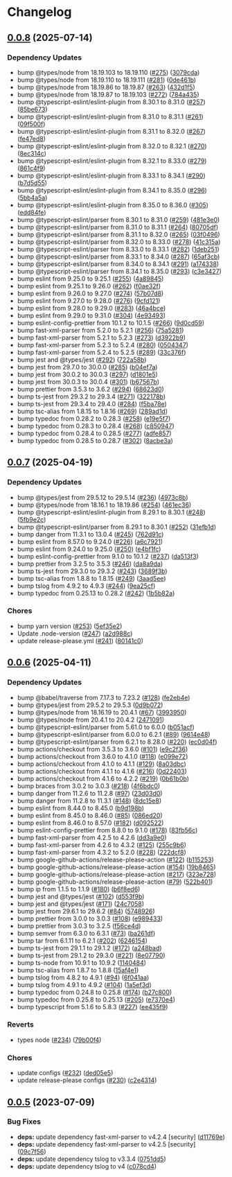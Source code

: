# Changelog

## [0.0.8](https://github.com/RyuNen344/danger-plugin-jacoco/compare/0.0.7...0.0.8) (2025-07-14)


### Dependency Updates

* bump @types/node from 18.19.103 to 18.19.110 ([#275](https://github.com/RyuNen344/danger-plugin-jacoco/issues/275)) ([3079cda](https://github.com/RyuNen344/danger-plugin-jacoco/commit/3079cda70c5190044c1e1e1eb2f4f98ac91bb097))
* bump @types/node from 18.19.110 to 18.19.111 ([#281](https://github.com/RyuNen344/danger-plugin-jacoco/issues/281)) ([0de461b](https://github.com/RyuNen344/danger-plugin-jacoco/commit/0de461b76319f0ad4ac02a73539a4d8ed021ab04))
* bump @types/node from 18.19.86 to 18.19.87 ([#263](https://github.com/RyuNen344/danger-plugin-jacoco/issues/263)) ([432d1f5](https://github.com/RyuNen344/danger-plugin-jacoco/commit/432d1f52ae1d578cdd7893b45c8bf8bb89ef4f0d))
* bump @types/node from 18.19.87 to 18.19.103 ([#272](https://github.com/RyuNen344/danger-plugin-jacoco/issues/272)) ([784a435](https://github.com/RyuNen344/danger-plugin-jacoco/commit/784a435626d3254f482af5365b6b920d66b13735))
* bump @typescript-eslint/eslint-plugin from 8.30.1 to 8.31.0 ([#257](https://github.com/RyuNen344/danger-plugin-jacoco/issues/257)) ([85be673](https://github.com/RyuNen344/danger-plugin-jacoco/commit/85be673e1b6dc2907c2d45f83931db25887ebc8d))
* bump @typescript-eslint/eslint-plugin from 8.31.0 to 8.31.1 ([#261](https://github.com/RyuNen344/danger-plugin-jacoco/issues/261)) ([09f500f](https://github.com/RyuNen344/danger-plugin-jacoco/commit/09f500fb408049edd0fc6e608c064921645a8aad))
* bump @typescript-eslint/eslint-plugin from 8.31.1 to 8.32.0 ([#267](https://github.com/RyuNen344/danger-plugin-jacoco/issues/267)) ([fe47ed8](https://github.com/RyuNen344/danger-plugin-jacoco/commit/fe47ed83dbf42418826b63b4f6c950ea6a8edee9))
* bump @typescript-eslint/eslint-plugin from 8.32.0 to 8.32.1 ([#270](https://github.com/RyuNen344/danger-plugin-jacoco/issues/270)) ([8ec314c](https://github.com/RyuNen344/danger-plugin-jacoco/commit/8ec314c84f19ee1d3ea2874a72c038ce4246ec25))
* bump @typescript-eslint/eslint-plugin from 8.32.1 to 8.33.0 ([#279](https://github.com/RyuNen344/danger-plugin-jacoco/issues/279)) ([861c4f9](https://github.com/RyuNen344/danger-plugin-jacoco/commit/861c4f98466ede3cd094112098ce0c2114be23e6))
* bump @typescript-eslint/eslint-plugin from 8.33.1 to 8.34.1 ([#290](https://github.com/RyuNen344/danger-plugin-jacoco/issues/290)) ([b7d5d55](https://github.com/RyuNen344/danger-plugin-jacoco/commit/b7d5d5541fc79b4c6fccdac2e83b95574cbcc572))
* bump @typescript-eslint/eslint-plugin from 8.34.1 to 8.35.0 ([#296](https://github.com/RyuNen344/danger-plugin-jacoco/issues/296)) ([5bb4a5a](https://github.com/RyuNen344/danger-plugin-jacoco/commit/5bb4a5a21cdae99274b45ce3f0bc344795297118))
* bump @typescript-eslint/eslint-plugin from 8.35.0 to 8.36.0 ([#305](https://github.com/RyuNen344/danger-plugin-jacoco/issues/305)) ([edd84fe](https://github.com/RyuNen344/danger-plugin-jacoco/commit/edd84fe36fa5309ae6fdf470f44eab09e02bb5e8))
* bump @typescript-eslint/parser from 8.30.1 to 8.31.0 ([#259](https://github.com/RyuNen344/danger-plugin-jacoco/issues/259)) ([481e3e0](https://github.com/RyuNen344/danger-plugin-jacoco/commit/481e3e0ced8a568d6279834d2d0951ade9c00738))
* bump @typescript-eslint/parser from 8.31.0 to 8.31.1 ([#264](https://github.com/RyuNen344/danger-plugin-jacoco/issues/264)) ([80705df](https://github.com/RyuNen344/danger-plugin-jacoco/commit/80705df8affdb0d034a4f4b45e266c64fd02eae3))
* bump @typescript-eslint/parser from 8.31.1 to 8.32.0 ([#265](https://github.com/RyuNen344/danger-plugin-jacoco/issues/265)) ([03f0496](https://github.com/RyuNen344/danger-plugin-jacoco/commit/03f04966e83856ecf1c66e767a20ee176b0a645f))
* bump @typescript-eslint/parser from 8.32.0 to 8.33.0 ([#278](https://github.com/RyuNen344/danger-plugin-jacoco/issues/278)) ([41c315a](https://github.com/RyuNen344/danger-plugin-jacoco/commit/41c315a48cd934ca86f318084294906fb1d403fd))
* bump @typescript-eslint/parser from 8.33.0 to 8.33.1 ([#282](https://github.com/RyuNen344/danger-plugin-jacoco/issues/282)) ([1deb251](https://github.com/RyuNen344/danger-plugin-jacoco/commit/1deb251893a3cdbc8cb73bfc86845adc4055d7dd))
* bump @typescript-eslint/parser from 8.33.1 to 8.34.0 ([#287](https://github.com/RyuNen344/danger-plugin-jacoco/issues/287)) ([65af3cb](https://github.com/RyuNen344/danger-plugin-jacoco/commit/65af3cb4e13a1e59567588d0e65c55c6183066ce))
* bump @typescript-eslint/parser from 8.34.0 to 8.34.1 ([#291](https://github.com/RyuNen344/danger-plugin-jacoco/issues/291)) ([a174338](https://github.com/RyuNen344/danger-plugin-jacoco/commit/a17433886f11b4261a46edc033e78b89cba5f6e9))
* bump @typescript-eslint/parser from 8.34.1 to 8.35.0 ([#293](https://github.com/RyuNen344/danger-plugin-jacoco/issues/293)) ([c3e3427](https://github.com/RyuNen344/danger-plugin-jacoco/commit/c3e342723e2c4c3e2808ac24f5fd9999729607d6))
* bump eslint from 9.25.0 to 9.25.1 ([#255](https://github.com/RyuNen344/danger-plugin-jacoco/issues/255)) ([4a89845](https://github.com/RyuNen344/danger-plugin-jacoco/commit/4a8984546c14f25a17d5dcc9abb57f10d31e8737))
* bump eslint from 9.25.1 to 9.26.0 ([#262](https://github.com/RyuNen344/danger-plugin-jacoco/issues/262)) ([f0ae32f](https://github.com/RyuNen344/danger-plugin-jacoco/commit/f0ae32f619dae9b6c23802ecdd5bc3236be8d764))
* bump eslint from 9.26.0 to 9.27.0 ([#274](https://github.com/RyuNen344/danger-plugin-jacoco/issues/274)) ([57b07d8](https://github.com/RyuNen344/danger-plugin-jacoco/commit/57b07d879b71e55a560b709ba4e9d45d4d2d1cb2))
* bump eslint from 9.27.0 to 9.28.0 ([#276](https://github.com/RyuNen344/danger-plugin-jacoco/issues/276)) ([9cfd121](https://github.com/RyuNen344/danger-plugin-jacoco/commit/9cfd1214d47e19ba6b8ae46ea759e3060c12c4f3))
* bump eslint from 9.28.0 to 9.29.0 ([#283](https://github.com/RyuNen344/danger-plugin-jacoco/issues/283)) ([46a4bce](https://github.com/RyuNen344/danger-plugin-jacoco/commit/46a4bce4925f923f658d34f40a364113c56d7e2e))
* bump eslint from 9.29.0 to 9.31.0 ([#304](https://github.com/RyuNen344/danger-plugin-jacoco/issues/304)) ([4e93493](https://github.com/RyuNen344/danger-plugin-jacoco/commit/4e93493a9bd87bff896b81bf26c57f0a0dda7faf))
* bump eslint-config-prettier from 10.1.2 to 10.1.5 ([#266](https://github.com/RyuNen344/danger-plugin-jacoco/issues/266)) ([9d0cd59](https://github.com/RyuNen344/danger-plugin-jacoco/commit/9d0cd598f8709416170b3dc6b15dd028d024b3f9))
* bump fast-xml-parser from 5.2.0 to 5.2.1 ([#256](https://github.com/RyuNen344/danger-plugin-jacoco/issues/256)) ([75a5281](https://github.com/RyuNen344/danger-plugin-jacoco/commit/75a5281eb29b4af7bc4b1f4aa04c74323bc9609a))
* bump fast-xml-parser from 5.2.1 to 5.2.3 ([#273](https://github.com/RyuNen344/danger-plugin-jacoco/issues/273)) ([d3922b9](https://github.com/RyuNen344/danger-plugin-jacoco/commit/d3922b985ce02825d32899d187ba9f988518c7af))
* bump fast-xml-parser from 5.2.3 to 5.2.4 ([#280](https://github.com/RyuNen344/danger-plugin-jacoco/issues/280)) ([0504347](https://github.com/RyuNen344/danger-plugin-jacoco/commit/050434758282c0ef742735ce9f1170c621cd44fd))
* bump fast-xml-parser from 5.2.4 to 5.2.5 ([#289](https://github.com/RyuNen344/danger-plugin-jacoco/issues/289)) ([33c376f](https://github.com/RyuNen344/danger-plugin-jacoco/commit/33c376fd6be12c088428c94ee509920b99166fb5))
* bump jest and @types/jest ([#292](https://github.com/RyuNen344/danger-plugin-jacoco/issues/292)) ([722a58b](https://github.com/RyuNen344/danger-plugin-jacoco/commit/722a58b7edb3fe5a09babc2d262e02d3a5626cda))
* bump jest from 29.7.0 to 30.0.0 ([#285](https://github.com/RyuNen344/danger-plugin-jacoco/issues/285)) ([b04ef7a](https://github.com/RyuNen344/danger-plugin-jacoco/commit/b04ef7a500934ad89559b2b18300c3426350ecea))
* bump jest from 30.0.2 to 30.0.3 ([#297](https://github.com/RyuNen344/danger-plugin-jacoco/issues/297)) ([d1801e5](https://github.com/RyuNen344/danger-plugin-jacoco/commit/d1801e5283d621bfee336446629945b39297e831))
* bump jest from 30.0.3 to 30.0.4 ([#301](https://github.com/RyuNen344/danger-plugin-jacoco/issues/301)) ([b67567b](https://github.com/RyuNen344/danger-plugin-jacoco/commit/b67567bba3ce34a29901c8ae2ad9391cc0188670))
* bump prettier from 3.5.3 to 3.6.2 ([#294](https://github.com/RyuNen344/danger-plugin-jacoco/issues/294)) ([68623d0](https://github.com/RyuNen344/danger-plugin-jacoco/commit/68623d0f47c0321df9bc91995fd83155d05c6f63))
* bump ts-jest from 29.3.2 to 29.3.4 ([#271](https://github.com/RyuNen344/danger-plugin-jacoco/issues/271)) ([322178b](https://github.com/RyuNen344/danger-plugin-jacoco/commit/322178bb8b908ab3ac9bc4e475b98c9fd1cf34b0))
* bump ts-jest from 29.3.4 to 29.4.0 ([#284](https://github.com/RyuNen344/danger-plugin-jacoco/issues/284)) ([f5ba78e](https://github.com/RyuNen344/danger-plugin-jacoco/commit/f5ba78e47ba49322c3c8c46410f3c1e5902a883c))
* bump tsc-alias from 1.8.15 to 1.8.16 ([#269](https://github.com/RyuNen344/danger-plugin-jacoco/issues/269)) ([289ad1d](https://github.com/RyuNen344/danger-plugin-jacoco/commit/289ad1db589f20eca0a5e59ab19910601356e189))
* bump typedoc from 0.28.2 to 0.28.3 ([#258](https://github.com/RyuNen344/danger-plugin-jacoco/issues/258)) ([e19e5f7](https://github.com/RyuNen344/danger-plugin-jacoco/commit/e19e5f7f9cbcea650d06f9080e76033dce809aba))
* bump typedoc from 0.28.3 to 0.28.4 ([#268](https://github.com/RyuNen344/danger-plugin-jacoco/issues/268)) ([c850947](https://github.com/RyuNen344/danger-plugin-jacoco/commit/c85094752e36184f055d91951e47f6f7d9ef9677))
* bump typedoc from 0.28.4 to 0.28.5 ([#277](https://github.com/RyuNen344/danger-plugin-jacoco/issues/277)) ([adfe857](https://github.com/RyuNen344/danger-plugin-jacoco/commit/adfe857b6ffbe4d15ec3884e7c28e3fcb3ed9920))
* bump typedoc from 0.28.5 to 0.28.7 ([#302](https://github.com/RyuNen344/danger-plugin-jacoco/issues/302)) ([8acbe3a](https://github.com/RyuNen344/danger-plugin-jacoco/commit/8acbe3aef24a23e94e90e81cb5217b53c5078f55))

## [0.0.7](https://github.com/RyuNen344/danger-plugin-jacoco/compare/0.0.6...0.0.7) (2025-04-19)


### Dependency Updates

* bump @types/jest from 29.5.12 to 29.5.14 ([#236](https://github.com/RyuNen344/danger-plugin-jacoco/issues/236)) ([4973c8b](https://github.com/RyuNen344/danger-plugin-jacoco/commit/4973c8bee55c2684adcf3ffee1743511ac1881d7))
* bump @types/node from 18.16.1 to 18.19.86 ([#254](https://github.com/RyuNen344/danger-plugin-jacoco/issues/254)) ([461ec36](https://github.com/RyuNen344/danger-plugin-jacoco/commit/461ec36cbc28427875b782e966e8cdd836f95bd1))
* bump @typescript-eslint/eslint-plugin from 8.29.1 to 8.30.1 ([#248](https://github.com/RyuNen344/danger-plugin-jacoco/issues/248)) ([5fb9e2c](https://github.com/RyuNen344/danger-plugin-jacoco/commit/5fb9e2c9413fff17cbc957cb96108207a19a91e5))
* bump @typescript-eslint/parser from 8.29.1 to 8.30.1 ([#252](https://github.com/RyuNen344/danger-plugin-jacoco/issues/252)) ([31efb1d](https://github.com/RyuNen344/danger-plugin-jacoco/commit/31efb1de09f547888b9a3baab2ec663ee69fdb38))
* bump danger from 11.3.1 to 13.0.4 ([#245](https://github.com/RyuNen344/danger-plugin-jacoco/issues/245)) ([762d91c](https://github.com/RyuNen344/danger-plugin-jacoco/commit/762d91c28301d4e92a24577dd209b35cce64c132))
* bump eslint from 8.57.0 to 9.24.0 ([#226](https://github.com/RyuNen344/danger-plugin-jacoco/issues/226)) ([a6c7921](https://github.com/RyuNen344/danger-plugin-jacoco/commit/a6c7921b0da775a4f84cb81b18406f6510b937ba))
* bump eslint from 9.24.0 to 9.25.0 ([#250](https://github.com/RyuNen344/danger-plugin-jacoco/issues/250)) ([e4bf1fc](https://github.com/RyuNen344/danger-plugin-jacoco/commit/e4bf1fcef5ed2e5f6d2ffde9c253439126861b92))
* bump eslint-config-prettier from 9.1.0 to 10.1.2 ([#237](https://github.com/RyuNen344/danger-plugin-jacoco/issues/237)) ([da513f3](https://github.com/RyuNen344/danger-plugin-jacoco/commit/da513f3e89b510cb64153a24fac70a81370b4220))
* bump prettier from 3.2.5 to 3.5.3 ([#246](https://github.com/RyuNen344/danger-plugin-jacoco/issues/246)) ([da8a9da](https://github.com/RyuNen344/danger-plugin-jacoco/commit/da8a9da0ce8c871cae375329639f9642ebcfa3b7))
* bump ts-jest from 29.3.0 to 29.3.2 ([#243](https://github.com/RyuNen344/danger-plugin-jacoco/issues/243)) ([3689f3b](https://github.com/RyuNen344/danger-plugin-jacoco/commit/3689f3b7db22b9cbe707c03a418cf3232a40b295))
* bump tsc-alias from 1.8.8 to 1.8.15 ([#249](https://github.com/RyuNen344/danger-plugin-jacoco/issues/249)) ([3aad5ee](https://github.com/RyuNen344/danger-plugin-jacoco/commit/3aad5ee7032e0bbf99f6db917c73f63f5a3fe866))
* bump tslog from 4.9.2 to 4.9.3 ([#244](https://github.com/RyuNen344/danger-plugin-jacoco/issues/244)) ([9ea25cf](https://github.com/RyuNen344/danger-plugin-jacoco/commit/9ea25cf8adb12993a04b144913ca74c93d0a4c1b))
* bump typedoc from 0.25.13 to 0.28.2 ([#242](https://github.com/RyuNen344/danger-plugin-jacoco/issues/242)) ([1b5b82a](https://github.com/RyuNen344/danger-plugin-jacoco/commit/1b5b82aa30b72edfad077ae989a12a9212040552))


### Chores

* bump yarn version ([#253](https://github.com/RyuNen344/danger-plugin-jacoco/issues/253)) ([5ef35e2](https://github.com/RyuNen344/danger-plugin-jacoco/commit/5ef35e2a1db7a85e573335a7acf82d942fb0b0a4))
* Update .node-version ([#247](https://github.com/RyuNen344/danger-plugin-jacoco/issues/247)) ([a2d988c](https://github.com/RyuNen344/danger-plugin-jacoco/commit/a2d988cf953eace06b96e94fed30738a8c028845))
* update release-please.yml ([#241](https://github.com/RyuNen344/danger-plugin-jacoco/issues/241)) ([80141c0](https://github.com/RyuNen344/danger-plugin-jacoco/commit/80141c08d0929a4c332c8578c757ab121ac9009f))

## [0.0.6](https://github.com/RyuNen344/danger-plugin-jacoco/compare/0.0.5...0.0.6) (2025-04-11)


### Dependency Updates

* bump @babel/traverse from 7.17.3 to 7.23.2 ([#128](https://github.com/RyuNen344/danger-plugin-jacoco/issues/128)) ([fe2eb4e](https://github.com/RyuNen344/danger-plugin-jacoco/commit/fe2eb4ec90a2efebca8c880193988aea01622b1b))
* bump @types/jest from 29.5.2 to 29.5.3 ([0d9b072](https://github.com/RyuNen344/danger-plugin-jacoco/commit/0d9b072826e5592a3ce4f7e37ee0710ab1804bf4))
* bump @types/node from 18.16.19 to 20.4.1 ([#67](https://github.com/RyuNen344/danger-plugin-jacoco/issues/67)) ([3993950](https://github.com/RyuNen344/danger-plugin-jacoco/commit/39939504a2b5ccd723270145e0612d12ae5adc58))
* bump @types/node from 20.4.1 to 20.4.2 ([2471091](https://github.com/RyuNen344/danger-plugin-jacoco/commit/2471091a9bbf72a853936978dccf39cfd796c494))
* bump @typescript-eslint/parser from 5.61.0 to 6.0.0 ([b051acf](https://github.com/RyuNen344/danger-plugin-jacoco/commit/b051acfaa0c348b78c170cf46beeb79706c771d2))
* bump @typescript-eslint/parser from 6.0.0 to 6.2.1 ([#89](https://github.com/RyuNen344/danger-plugin-jacoco/issues/89)) ([9614e48](https://github.com/RyuNen344/danger-plugin-jacoco/commit/9614e48f9520d4b59bf48b483d842a47c4bfd2ea))
* bump @typescript-eslint/parser from 6.2.1 to 8.28.0 ([#220](https://github.com/RyuNen344/danger-plugin-jacoco/issues/220)) ([ec0d04f](https://github.com/RyuNen344/danger-plugin-jacoco/commit/ec0d04faacfd56c9d3be6f2a471752a1818f2173))
* bump actions/checkout from 3.5.3 to 3.6.0 ([#101](https://github.com/RyuNen344/danger-plugin-jacoco/issues/101)) ([e9c2f36](https://github.com/RyuNen344/danger-plugin-jacoco/commit/e9c2f361a76c6d1fe0bfa7a75a68c8caa163f341))
* bump actions/checkout from 3.6.0 to 4.1.0 ([#118](https://github.com/RyuNen344/danger-plugin-jacoco/issues/118)) ([e099e72](https://github.com/RyuNen344/danger-plugin-jacoco/commit/e099e72ba707b4fdb4a982409f27591123d88b83))
* bump actions/checkout from 4.1.0 to 4.1.1 ([#129](https://github.com/RyuNen344/danger-plugin-jacoco/issues/129)) ([8a03dbc](https://github.com/RyuNen344/danger-plugin-jacoco/commit/8a03dbc9ceeb74d9464117f505041172af1dadd0))
* bump actions/checkout from 4.1.1 to 4.1.6 ([#216](https://github.com/RyuNen344/danger-plugin-jacoco/issues/216)) ([0d22403](https://github.com/RyuNen344/danger-plugin-jacoco/commit/0d224035a5dc61ab65c3b15e2ea7a85067703e3b))
* bump actions/checkout from 4.1.6 to 4.2.2 ([#219](https://github.com/RyuNen344/danger-plugin-jacoco/issues/219)) ([0b61b0b](https://github.com/RyuNen344/danger-plugin-jacoco/commit/0b61b0ba18c5776c67cc04c6d9f4eccfbe5a9f2b))
* bump braces from 3.0.2 to 3.0.3 ([#218](https://github.com/RyuNen344/danger-plugin-jacoco/issues/218)) ([4f6bdc0](https://github.com/RyuNen344/danger-plugin-jacoco/commit/4f6bdc0dabbd233d1037a06b94951cfcfd2f739d))
* bump danger from 11.2.6 to 11.2.8 ([#97](https://github.com/RyuNen344/danger-plugin-jacoco/issues/97)) ([23d03d0](https://github.com/RyuNen344/danger-plugin-jacoco/commit/23d03d08723bbdf4c86ab6edcba835f79c1f897d))
* bump danger from 11.2.8 to 11.3.1 ([#148](https://github.com/RyuNen344/danger-plugin-jacoco/issues/148)) ([8dc15e8](https://github.com/RyuNen344/danger-plugin-jacoco/commit/8dc15e81461923f2fdaafb0245451d64affd9293))
* bump eslint from 8.44.0 to 8.45.0 ([b9d198b](https://github.com/RyuNen344/danger-plugin-jacoco/commit/b9d198b699bc9b12f5d1d3ae57f0af401a4ba1f7))
* bump eslint from 8.45.0 to 8.46.0 ([#85](https://github.com/RyuNen344/danger-plugin-jacoco/issues/85)) ([086ed20](https://github.com/RyuNen344/danger-plugin-jacoco/commit/086ed20301efa02c670b7b00ebc08f16f217c888))
* bump eslint from 8.46.0 to 8.57.0 ([#182](https://github.com/RyuNen344/danger-plugin-jacoco/issues/182)) ([d092522](https://github.com/RyuNen344/danger-plugin-jacoco/commit/d092522b98dbaa83c72b474e0b0e806070ca2e38))
* bump eslint-config-prettier from 8.8.0 to 9.1.0 ([#178](https://github.com/RyuNen344/danger-plugin-jacoco/issues/178)) ([83fb56c](https://github.com/RyuNen344/danger-plugin-jacoco/commit/83fb56c56189e921dfb758449a8fa1bc6af3e31c))
* bump fast-xml-parser from 4.2.5 to 4.2.6 ([dd3a9e0](https://github.com/RyuNen344/danger-plugin-jacoco/commit/dd3a9e022fb5c2c77549f8e4cfa6d730f07ded63))
* bump fast-xml-parser from 4.2.6 to 4.3.2 ([#125](https://github.com/RyuNen344/danger-plugin-jacoco/issues/125)) ([255c9b6](https://github.com/RyuNen344/danger-plugin-jacoco/commit/255c9b6b92d72a810237497bbac967d072276cc4))
* bump fast-xml-parser from 4.3.2 to 5.2.0 ([#228](https://github.com/RyuNen344/danger-plugin-jacoco/issues/228)) ([222dcf8](https://github.com/RyuNen344/danger-plugin-jacoco/commit/222dcf883211f33599a666bb6b01cb0eb5252351))
* bump google-github-actions/release-please-action ([#122](https://github.com/RyuNen344/danger-plugin-jacoco/issues/122)) ([b115253](https://github.com/RyuNen344/danger-plugin-jacoco/commit/b11525379ad51d6aaa0e5b5aa4251d9da7ba3b6f))
* bump google-github-actions/release-please-action ([#154](https://github.com/RyuNen344/danger-plugin-jacoco/issues/154)) ([19b8465](https://github.com/RyuNen344/danger-plugin-jacoco/commit/19b84651cd0f81407e5097097a7563b154e9839f))
* bump google-github-actions/release-please-action ([#217](https://github.com/RyuNen344/danger-plugin-jacoco/issues/217)) ([323e728](https://github.com/RyuNen344/danger-plugin-jacoco/commit/323e7281306933906cedd61d145dcc7423f7876e))
* bump google-github-actions/release-please-action ([#79](https://github.com/RyuNen344/danger-plugin-jacoco/issues/79)) ([522b401](https://github.com/RyuNen344/danger-plugin-jacoco/commit/522b4010f690ca179221c035528d23b598bd031b))
* bump ip from 1.1.5 to 1.1.9 ([#180](https://github.com/RyuNen344/danger-plugin-jacoco/issues/180)) ([b6f8ed6](https://github.com/RyuNen344/danger-plugin-jacoco/commit/b6f8ed6428a3661480ab6e812045687760188289))
* bump jest and @types/jest ([#102](https://github.com/RyuNen344/danger-plugin-jacoco/issues/102)) ([d553f9b](https://github.com/RyuNen344/danger-plugin-jacoco/commit/d553f9b76f3ff7733c1bbc6e84614c74749122f3))
* bump jest and @types/jest ([#171](https://github.com/RyuNen344/danger-plugin-jacoco/issues/171)) ([24c7058](https://github.com/RyuNen344/danger-plugin-jacoco/commit/24c70586153a2b6374e5d156b0e21ff1ae050fab))
* bump jest from 29.6.1 to 29.6.2 ([#84](https://github.com/RyuNen344/danger-plugin-jacoco/issues/84)) ([5748926](https://github.com/RyuNen344/danger-plugin-jacoco/commit/57489269d6ca970682bd2f900a0d0799dc204304))
* bump prettier from 3.0.0 to 3.0.3 ([#108](https://github.com/RyuNen344/danger-plugin-jacoco/issues/108)) ([e989433](https://github.com/RyuNen344/danger-plugin-jacoco/commit/e989433d0f1517e4033fd4e7acf8fb82eaf13745))
* bump prettier from 3.0.3 to 3.2.5 ([f56ce4d](https://github.com/RyuNen344/danger-plugin-jacoco/commit/f56ce4dfa14e76d017c76c8e8b46186787a5e58a))
* bump semver from 6.3.0 to 6.3.1 ([#73](https://github.com/RyuNen344/danger-plugin-jacoco/issues/73)) ([ba261df](https://github.com/RyuNen344/danger-plugin-jacoco/commit/ba261df1910f41ee52e532689b6c0973c253161b))
* bump tar from 6.1.11 to 6.2.1 ([#202](https://github.com/RyuNen344/danger-plugin-jacoco/issues/202)) ([6246154](https://github.com/RyuNen344/danger-plugin-jacoco/commit/624615421e4b1f4320f6368d58196446cf8fe138))
* bump ts-jest from 29.1.1 to 29.1.2 ([#172](https://github.com/RyuNen344/danger-plugin-jacoco/issues/172)) ([a248bad](https://github.com/RyuNen344/danger-plugin-jacoco/commit/a248bad995f3015c0d8f06bb4bb3a2832713309a))
* bump ts-jest from 29.1.2 to 29.3.0 ([#221](https://github.com/RyuNen344/danger-plugin-jacoco/issues/221)) ([8e07790](https://github.com/RyuNen344/danger-plugin-jacoco/commit/8e07790250309f4ac09e5e2dd2e84cc7209c7100))
* bump ts-node from 10.9.1 to 10.9.2 ([1140484](https://github.com/RyuNen344/danger-plugin-jacoco/commit/1140484f05cc59e435fc5f7915f403ab0169fe7f))
* bump tsc-alias from 1.8.7 to 1.8.8 ([15af4e1](https://github.com/RyuNen344/danger-plugin-jacoco/commit/15af4e1b13146b392195181f66bac0b98389e7d3))
* bump tslog from 4.8.2 to 4.9.1 ([#94](https://github.com/RyuNen344/danger-plugin-jacoco/issues/94)) ([6f041aa](https://github.com/RyuNen344/danger-plugin-jacoco/commit/6f041aa214ca64dbb8c2e0a88dc198c6c8e6afd3))
* bump tslog from 4.9.1 to 4.9.2 ([#104](https://github.com/RyuNen344/danger-plugin-jacoco/issues/104)) ([1a5ef3d](https://github.com/RyuNen344/danger-plugin-jacoco/commit/1a5ef3d8f6f4421071c82488c4bad90cf92adec3))
* bump typedoc from 0.24.8 to 0.25.8 ([#174](https://github.com/RyuNen344/danger-plugin-jacoco/issues/174)) ([b27c800](https://github.com/RyuNen344/danger-plugin-jacoco/commit/b27c800b10d5f4f6f05311be0c63306204f1c250))
* bump typedoc from 0.25.8 to 0.25.13 ([#205](https://github.com/RyuNen344/danger-plugin-jacoco/issues/205)) ([e7370e4](https://github.com/RyuNen344/danger-plugin-jacoco/commit/e7370e465193700785fc6ec78150331ed637ae9f))
* bump typescript from 5.1.6 to 5.8.3 ([#227](https://github.com/RyuNen344/danger-plugin-jacoco/issues/227)) ([ee435f9](https://github.com/RyuNen344/danger-plugin-jacoco/commit/ee435f9f9ae1743f8760ef7f6187cf10de719882))


### Reverts

* types node ([#234](https://github.com/RyuNen344/danger-plugin-jacoco/issues/234)) ([79b00f4](https://github.com/RyuNen344/danger-plugin-jacoco/commit/79b00f424d248f2a9e16f3346dfcf563cdbf0ea5))


### Chores

* update configs ([#232](https://github.com/RyuNen344/danger-plugin-jacoco/issues/232)) ([ded05e5](https://github.com/RyuNen344/danger-plugin-jacoco/commit/ded05e5028965bdad5b19e3d9fd1229b757f7fc4))
* update release-please configs ([#230](https://github.com/RyuNen344/danger-plugin-jacoco/issues/230)) ([c2e4314](https://github.com/RyuNen344/danger-plugin-jacoco/commit/c2e431462b3a091f6b0291a8c7625dc53d9fea5b))

## [0.0.5](https://github.com/RyuNen344/danger-plugin-jacoco/compare/0.0.4...0.0.5) (2023-07-09)


### Bug Fixes

* **deps:** update dependency fast-xml-parser to v4.2.4 [security] ([d11769e](https://github.com/RyuNen344/danger-plugin-jacoco/commit/d11769e5d5defd178926b65815c4493004a9a851))
* **deps:** update dependency fast-xml-parser to v4.2.5 [security] ([09c7f56](https://github.com/RyuNen344/danger-plugin-jacoco/commit/09c7f566c7b9be7f379f2eac53b4370d75618d40))
* **deps:** update dependency tslog to v3.3.4 ([0751dd5](https://github.com/RyuNen344/danger-plugin-jacoco/commit/0751dd5b1c81d432c0e79f929f43d65776a8fec4))
* **deps:** update dependency tslog to v4 ([c078cd4](https://github.com/RyuNen344/danger-plugin-jacoco/commit/c078cd4b1ea91f9bc779f595a4cb0e167fd1f05c))
